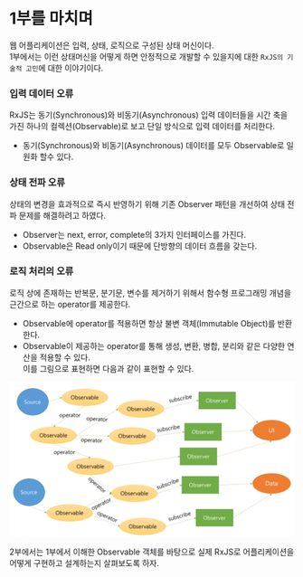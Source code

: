 # 1부를 마치며
웹 어플리케이션은 입력, 상태, 로직으로 구성된 상태 머신이다.  
1부에서는 이런 상태머신을 어떻게 하면 안정적으로 개발할 수 있을지에 대한 `RxJS의 기술적 고민`에 대한 이야기이다.

### 입력 데이터 오류
RxJS는 동기(Synchronous)와 비동기(Asynchronous) 입력 데이터들을 시간 축을 가진 하나의 컬렉션(Observable)로 보고 단일 방식으로 입력 데이터를 처리한다.

- 동기(Synchronous)와 비동기(Asynchronous) 데이터를 모두 Observable로 일원화 할수 있다.

### 상태 전파 오류
상태의 변경을 효과적으로 즉시 반영하기 위해 기존 Observer 패턴을 개선하여 상태 전파 문제를 해결하려고 하였다.
- Observer는 next, error, complete의 3가지 인터페이스를 가진다.
- Observable은 Read only이기 때문에 단방향의 데이터 흐름을 갖는다.

### 로직 처리의 오류
로직 상에 존재하는 반복문, 분기문, 변수를 제거하기 위해서 함수형 프로그래밍 개념을 근간으로 하는 operator를 제공한다.

- Observable에 operator를 적용하면 항상 불변 객체(Immutable Object)를 반환한다.
- Observable이 제공하는 operator를 통해 생성, 변환, 병합, 분리와 같은 다양한 연산을 적용할 수 있다.  
이를 그림으로 표현하면 다음과 같이 표현할 수 있다.

![flow](../resources/flow.png)

2부에서는 1부에서 이해한 Observable 객체를 바탕으로 실제 RxJS로 어플리케이션을 어떻게 구현하고 설계하는지 살펴보도록 하자.

